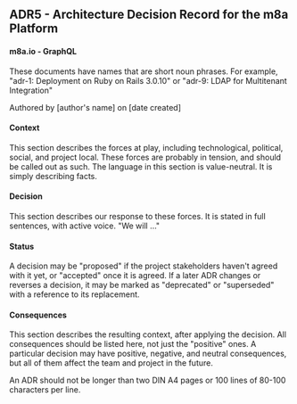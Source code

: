 ## ADR5 - Architecture Decision Record for the m8a Platform

#### **m8a.io - GraphQL**

These documents have names that are short noun phrases. For example, "adr-1: Deployment on Ruby on Rails 3.0.10" or "adr-9: LDAP for Multitenant Integration"

Authored by [author's name] on [date created]

#### Context

This section describes the forces at play, including technological, political, social, and project local. These forces are probably in tension, and should be called out as such. The language in this section is value-neutral. It is simply describing facts.

#### Decision

This section describes our response to these forces. It is stated in full sentences, with active voice. "We will …"

#### Status

A decision may be "proposed" if the project stakeholders haven't agreed with it yet, or "accepted" once it is agreed. If a later ADR changes or reverses a decision, it may be marked as "deprecated" or "superseded" with a reference to its replacement.

#### Consequences

This section describes the resulting context, after applying the decision. All consequences should be listed here, not just the "positive" ones. A particular decision may have positive, negative, and neutral consequences, but all of them affect the team and project in the future.

An ADR should not be longer than two DIN A4 pages or 100 lines of 80-100 characters per line.
